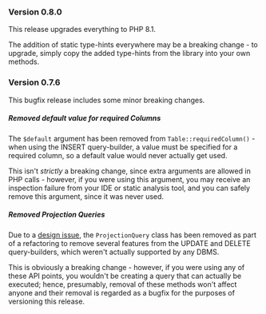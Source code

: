 ### Version 0.8.0

This release upgrades everything to PHP 8.1.

The addition of static type-hints everywhere may be a breaking change - to upgrade, simply copy the added
type-hints from the library into your own methods.

### Version 0.7.6

This bugfix release includes some minor breaking changes.

##### Removed default value for required Columns

The `$default` argument has been removed from `Table::requiredColumn()` - when using the INSERT query-builder,
a value must be specified for a required column, so a default value would never actually get used.

This isn't *strictly* a breaking change, since extra arguments are allowed in PHP calls - however, if you were
using this argument, you may receive an inspection failure from your IDE or static analysis tool, and you
can safely remove this argument, since it was never used.

##### Removed Projection Queries

Due to a [design issue](https://github.com/mindplay-dk/sql/issues/45), the `ProjectionQuery` class has been
removed as part of a refactoring to remove several features from the UPDATE and DELETE query-builders,
which weren't actually supported by any DBMS.

This is obviously a breaking change - however, if you were using any of these API points, you wouldn't be
creating a query that can actually be executed; hence, presumably, removal of these methods won't affect
anyone and their removal is regarded as a bugfix for the purposes of versioning this release.
